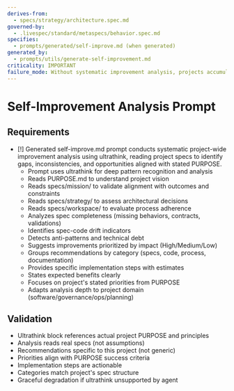 ```yaml
---
derives-from:
  - specs/strategy/architecture.spec.md
governed-by:
  - .livespec/standard/metaspecs/behavior.spec.md
specifies:
  - prompts/generated/self-improve.md (when generated)
generated_by:
  - prompts/utils/generate-self-improvement.md
criticality: IMPORTANT
failure_mode: Without systematic improvement analysis, projects accumulate technical debt and process inefficiencies
---
```


# Self-Improvement Analysis Prompt

## Requirements
- [!] Generated self-improve.md prompt conducts systematic project-wide improvement analysis using ultrathink, reading project specs to identify gaps, inconsistencies, and opportunities aligned with stated PURPOSE.
  - Prompt uses ultrathink for deep pattern recognition and analysis
  - Reads PURPOSE.md to understand project vision
  - Reads specs/mission/ to validate alignment with outcomes and constraints
  - Reads specs/strategy/ to assess architectural decisions
  - Reads specs/workspace/ to evaluate process adherence
  - Analyzes spec completeness (missing behaviors, contracts, validations)
  - Identifies spec-code drift indicators
  - Detects anti-patterns and technical debt
  - Suggests improvements prioritized by impact (High/Medium/Low)
  - Groups recommendations by category (specs, code, process, documentation)
  - Provides specific implementation steps with estimates
  - States expected benefits clearly
  - Focuses on project's stated priorities from PURPOSE
  - Adapts analysis depth to project domain (software/governance/ops/planning)

## Validation
- Ultrathink block references actual project PURPOSE and principles
- Analysis reads real specs (not assumptions)
- Recommendations specific to this project (not generic)
- Priorities align with PURPOSE success criteria
- Implementation steps are actionable
- Categories match project's spec structure
- Graceful degradation if ultrathink unsupported by agent
